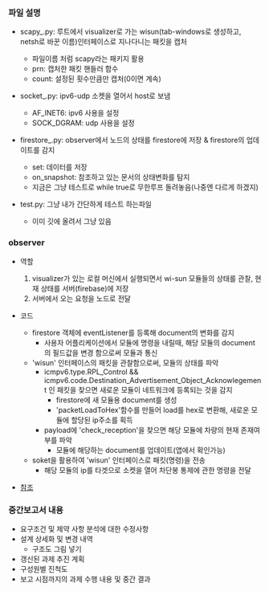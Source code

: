 ### 파일 설명
- scapy_.py: 루트에서 visualizer로 가는 wisun(tab-windows로 생성하고, netsh로 바꾼 이름)인터페이스로 지나다니는 패킷을 캡처
    - 파일이름 처럼 scapy라는 패키지 활용
    - prn: 캡처한 패킷 핸들러 함수
    - count: 설정된 횟수만큼만 캡처(0이면 계속)
- socket_.py: ipv6-udp 소켓을 열어서 host로 보냄
    - AF_INET6: ipv6 사용을 설정
    - SOCK_DGRAM: udp 사용을 설정
- firestore_.py: observer에서 노드의 상태를 firestore에 저장 & firestore의 업데이트를 감지
    - set: 데이터를 저장
    - on_snapshot: 참조하고 있는 문서의 상태변화를 탐지
    - 지금은 그냥 테스트로 while true로 무한루프 돌려놓음(나중엔 다르게 하겠지)

- test.py: 그냥 내가 간단하게 테스트 하는파일
    - 이미 깃에 올려서 그냥 있음

### observer
- 역할
    1. visualizer가 있는 로컬 머신에서 실행되면서 wi-sun 모듈들의 상태를 관찰, 현재 상태를 서버(firebase)에 저장
    2. 서버에서 오는 요청을 노드로 전달
- 코드
    - firestore 객체에 eventListener를 등록해 document의 변화를 감지
        - 사용자 어플리케이션에서 모듈에 명령을 내릴때, 해당 모듈의 document의 필드값을 변경 함으로써 모듈과 통신
    - 'wisun' 인터페이스의 패킷을 관찰함으로써, 모듈의 상태를 파악
        - icmpv6.type.RPL_Control && icmpv6.code.Destination_Advertisement_Object_Acknowlegement 인 패킷을 찾으면 새로운 모듈이 네트워크에 등록되는 것을 감지
            - firestore에 새 모듈용 document를 생성
            - 'packetLoadToHex'함수를 만들어 load를 hex로 변환해, 새로운 모듈에 할당된 ip주소를 획득
        -  payload에 'check_reception'을 찾으면 해당 모듈에 차량의 현재 존재여부를 파악
            - 모듈에 해당하는 document를 업데이트(앱에서 확인가능)
    - soket을 활용하여 'wisun' 인터페이스로 패킷(명령)을 전송
        - 해당 모듈의 ip를 타겟으로 소켓을 열어 차단봉 통제에 관한 명령을 전달

- [참조](https://cloud.google.com/python/docs/reference/firestore/latest/google.cloud.firestore_v1.base_document.DocumentSnapshot)

### 중간보고서 내용
- 요구조건 및 제약 사항 분석에 대한 수정사항
- 설계 상세화 및 변경 내역
    - 구조도 그림 넣기
- 갱신된 과제 추진 계획
- 구성원별 진척도
- 보고 시점까지의 과제 수행 내용 및 중간 결과
